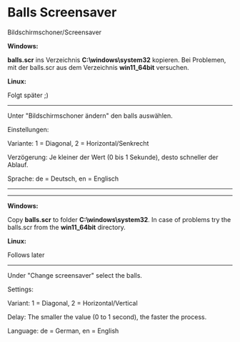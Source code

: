 # Balls Screensaver
Bildschirmschoner/Screensaver

**Windows:**

**balls.scr** ins Verzeichnis **C:\windows\system32** kopieren. Bei Problemen, mit der balls.scr aus dem Verzeichnis **win11_64bit** versuchen.

**Linux:**

Folgt später ;)

*****

Unter "Bildschirmschoner ändern" den balls auswählen.

Einstellungen:

Variante: 1 = Diagonal, 2 = Horizontal/Senkrecht

Verzögerung: Je kleiner der Wert (0 bis 1 Sekunde), desto schneller der Ablauf.

Sprache: de = Deutsch, en = Englisch


---------------------------------------
---------------------------------------


**Windows:**

Copy **balls.scr** to folder **C:\windows\system32**. In case of problems try the balls.scr from the **win11_64bit** directory.

**Linux:**

Follows later

*****

Under "Change screensaver" select the balls.

Settings:

Variant: 1 = Diagonal, 2 = Horizontal/Vertical

Delay: The smaller the value (0 to 1 second), the faster the process.

Language: de = German, en = English
